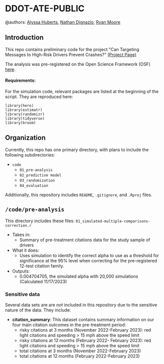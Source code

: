 # DDOT-ATE-PUBLIC

@authors: [Alyssa Huberts](alyssa.huberts@dc.gov), [Nathan Dignazio](nathan.dignazio@dc.gov), [Ryan Moore](ryan.moore@dc.gov)

## Introduction

This repo contains preliminary code for the project "Can Targeting Messages to High-Risk Drivers Prevent Crashes?" [(Project Page)](https://thelabprojects.dc.gov/high-risk-drivers)

The analysis was pre-registered on the Open Science Framework (OSF) 
[here](https://osf.io/5pufn/). 


#### Requirements:

For the simulation code, relevant packages are listed at the beginning of the script. They are reproduced here:

```
library(here)
library(estimatr)
library(randomizr)
library(tidyverse)
library(broom)
```

## Organization

Currently, this repo has one primary directory, with plans to include the following subdirectories:

- `code`
  - `01_pre-analysis`
  - `02_predictive model`
  - `03_randomization`
  - `04_evaluation`

Additionally, this repository includes `README`, `.gitignore`, and `.Rproj` 
files.

## `/code/pre-analysis`

This directory includes these files:
 `01_simulated-multiple-comparisons-correction.r`
- Takes in:
    - Summary of pre-treatment citations data for the study sample of drivers
- What it does:
    - Uses simulation to identify the correct alpha to use as a threshold for significance at the 95% level when correcting for the pre-registered 12-test citation family. 
- Outputs:
    - 0.004704705, the simulated alpha with 20,000 simulations  (Calculated 11/17/2023)

### Sensitive data

Several data sets are are _not_ included in this repository due to the sensitive nature of the data.  They include:

- **citation_summary**: This dataset contains summary information on our four main citation outcomes in the pre-treatment period:
  -  risky citations at 3 months (November 2022-February 2023): red light citations and speeding > 15 mph above the speed limit 
  -  risky citations at 12 months (February 2022- February 2023): red light citations and speeding > 15 mph above the speed limit
  -  total citations at 3 months (November 2022-February 2023)
  -  total citations at 12 months (February 2022-February 2023) 
